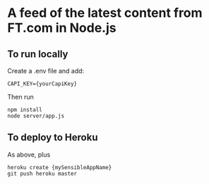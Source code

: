 A feed of the latest content from FT.com in Node.js
===

To run locally
---

Create a .env file and add:

	CAPI_KEY={yourCapiKey}

Then run

	npm install
	node server/app.js

To deploy to Heroku
---

As above, plus

    heroku create {mySensibleAppName}
    git push heroku master
